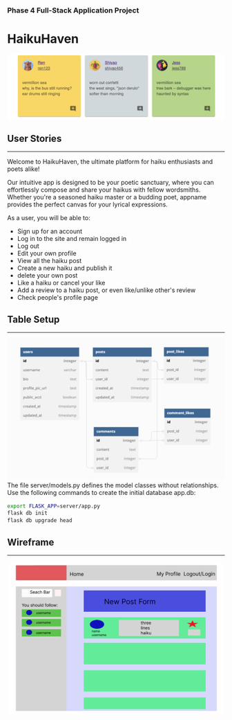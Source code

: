 ### Phase 4 Full-Stack Application Project 
# HaikuHaven
![Alt text](markdown/Screenshot_2023-06-29_at_3.32.07_PM.png)
## User Stories
---
Welcome to HaikuHaven, the ultimate platform for haiku enthusiasts and poets alike!

Our intuitive app is designed to be your poetic sanctuary, where you can effortlessly compose and share your haikus with fellow wordsmiths. Whether you're a seasoned haiku master or a budding poet, appname provides the perfect canvas for your lyrical expressions.

As a user, you will be able to:
* Sign up for an account
* Log in to the site and remain logged in
* Log out
* Edit your own profile
* View all the haiku post
* Create a new haiku and publish it
* delete your own post
* Like a haiku or cancel your like
* Add a review to a haiku post, or even like/unlike other's review
* Check people's profile page


## Table Setup
---
![Alt text](<markdown/Screenshot 2023-06-30 at 8.22.15 AM.png>)
The file server/models.py defines the model classes without relationships. Use the following commands to create the initial database app.db:
```bash
export FLASK_APP=server/app.py
flask db init
flask db upgrade head
```

## Wireframe
---
![Alt text](<markdown/Screenshot 2023-06-29 at 3.25.17 PM.png>)